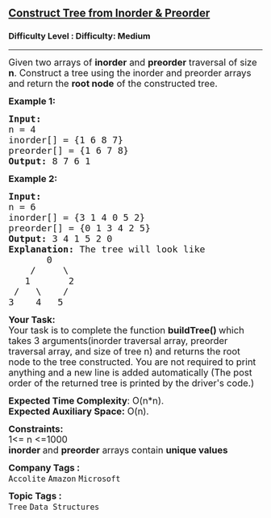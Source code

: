 <h2><a href="https://www.geeksforgeeks.org/problems/construct-tree-1/1?page=1&category=Tree&sortBy=submissions">Construct Tree from Inorder & Preorder</a></h2><h3>Difficulty Level : Difficulty: Medium</h3><hr><div class="problems_problem_content__Xm_eO"><p><span style="font-size: 18px;">Given two arrays of <strong>inorder</strong> and <strong>preorder</strong> traversal of size <strong>n</strong>. Construct a tree using the inorder and preorder arrays and return the <strong>root node</strong> of the constructed tree.<br></span></p>
<p><strong><span style="font-size: 18px;">Example 1:</span></strong></p>
<pre><strong><span style="font-size: 18px;">Input:
</span></strong><span style="font-size: 18px;">n = 4
inorder[] = {1 6 8 7}
preorder[] = {1 6 7 8}
<strong>Output: </strong>8 7 6 1</span>
</pre>
<p><strong><span style="font-size: 18px;">Example 2:</span></strong></p>
<pre><strong><span style="font-size: 18px;">Input:
</span></strong><span style="font-size: 18px;">n = 6
inorder[] = {3 1 4 0 5 2}
preorder[] = {0 1 3 4 2 5}
<strong>Output: </strong>3 4 1 5 2 0<strong>
Explanation: </strong>The tree will look like
&nbsp; &nbsp;    0
&nbsp; &nbsp;&nbsp;/&nbsp; &nbsp; &nbsp;\
&nbsp; &nbsp;1&nbsp; &nbsp; &nbsp; &nbsp;2
&nbsp;/&nbsp; &nbsp;\&nbsp; &nbsp; /
3&nbsp; &nbsp; 4&nbsp; &nbsp;5</span></pre>
<p><span style="font-size: 18px;"><strong>Your Task:</strong><br>Your task is to complete the function <strong>buildTree()&nbsp;</strong>which takes 3 arguments(inorder traversal array, preorder traversal array, and size of tree n) and returns the root node to the tree constructed. You are not required to print anything and a new line is added automatically (The post order of the returned tree is printed by the driver's code.)</span></p>
<p><span style="font-size: 18px;"><strong>Expected Time Complexity</strong>: O(n*n).<br><strong>Expected Auxiliary Space:</strong> O(n).</span></p>
<p><span style="font-size: 18px;"><strong>Constraints:</strong><br>1&lt;= n &lt;=1000<br><strong>inorder&nbsp;</strong>and&nbsp;<strong>preorder</strong> arrays contain <strong>unique values</strong><br></span></p>
<div id="highlighter--hover-tools" style="display: none;">
<div id="highlighter--hover-tools--container">
<div class="highlighter--icon highlighter--icon-copy" title="Copy">&nbsp;</div>
<div class="highlighter--icon highlighter--icon-change-color" title="Change Color">&nbsp;</div>
<div class="highlighter--icon highlighter--icon-delete" title="Delete">&nbsp;</div>
</div>
</div>
<div id="highlighter--hover-tools" style="display: none;">
<div id="highlighter--hover-tools--container">
<div class="highlighter--icon highlighter--icon-copy" title="Copy">&nbsp;</div>
<div class="highlighter--icon highlighter--icon-change-color" title="Change Color">&nbsp;</div>
<div class="highlighter--icon highlighter--icon-delete" title="Delete">&nbsp;</div>
</div>
</div></div><p><span style=font-size:18px><strong>Company Tags : </strong><br><code>Accolite</code>&nbsp;<code>Amazon</code>&nbsp;<code>Microsoft</code>&nbsp;<br><p><span style=font-size:18px><strong>Topic Tags : </strong><br><code>Tree</code>&nbsp;<code>Data Structures</code>&nbsp;